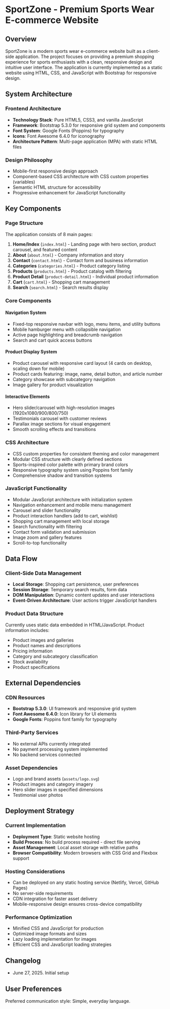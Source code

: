 # SportZone - Premium Sports Wear E-commerce Website

## Overview

SportZone is a modern sports wear e-commerce website built as a client-side application. The project focuses on providing a premium shopping experience for sports enthusiasts with a clean, responsive design and intuitive user interface. The application is currently implemented as a static website using HTML, CSS, and JavaScript with Bootstrap for responsive design.

## System Architecture

### Frontend Architecture
- **Technology Stack**: Pure HTML5, CSS3, and vanilla JavaScript
- **Framework**: Bootstrap 5.3.0 for responsive grid system and components
- **Font System**: Google Fonts (Poppins) for typography
- **Icons**: Font Awesome 6.4.0 for iconography
- **Architecture Pattern**: Multi-page application (MPA) with static HTML files

### Design Philosophy
- Mobile-first responsive design approach
- Component-based CSS architecture with CSS custom properties (variables)
- Semantic HTML structure for accessibility
- Progressive enhancement for JavaScript functionality

## Key Components

### Page Structure
The application consists of 8 main pages:
1. **Home/Index** (`index.html`) - Landing page with hero section, product carousel, and featured content
2. **About** (`about.html`) - Company information and story  
3. **Contact** (`contact.html`) - Contact form and business information
4. **Categories** (`categories.html`) - Product category listing
5. **Products** (`products.html`) - Product catalog with filtering
6. **Product Detail** (`product-detail.html`) - Individual product information
7. **Cart** (`cart.html`) - Shopping cart management
8. **Search** (`search.html`) - Search results display

### Core Components

#### Navigation System
- Fixed-top responsive navbar with logo, menu items, and utility buttons
- Mobile hamburger menu with collapsible navigation
- Active page highlighting and breadcrumb navigation
- Search and cart quick access buttons

#### Product Display System
- Product carousel with responsive card layout (4 cards on desktop, scaling down for mobile)
- Product cards featuring: image, name, detail button, and article number
- Category showcase with subcategory navigation
- Image gallery for product visualization

#### Interactive Elements
- Hero slider/carousel with high-resolution images (1920x1080/900/800/750)
- Testimonials carousel with customer reviews
- Parallax image sections for visual engagement
- Smooth scrolling effects and transitions

### CSS Architecture
- CSS custom properties for consistent theming and color management
- Modular CSS structure with clearly defined sections
- Sports-inspired color palette with primary brand colors
- Responsive typography system using Poppins font family
- Comprehensive shadow and transition systems

### JavaScript Functionality
- Modular JavaScript architecture with initialization system
- Navigation enhancement and mobile menu management
- Carousel and slider functionality
- Product interaction handlers (add to cart, wishlist)
- Shopping cart management with local storage
- Search functionality with filtering
- Contact form validation and submission
- Image zoom and gallery features
- Scroll-to-top functionality

## Data Flow

### Client-Side Data Management
- **Local Storage**: Shopping cart persistence, user preferences
- **Session Storage**: Temporary search results, form data
- **DOM Manipulation**: Dynamic content updates and user interactions
- **Event-Driven Architecture**: User actions trigger JavaScript handlers

### Product Data Structure
Currently uses static data embedded in HTML/JavaScript. Product information includes:
- Product images and galleries
- Product names and descriptions  
- Pricing information
- Category and subcategory classification
- Stock availability
- Product specifications

## External Dependencies

### CDN Resources
- **Bootstrap 5.3.0**: UI framework and responsive grid system
- **Font Awesome 6.4.0**: Icon library for UI elements
- **Google Fonts**: Poppins font family for typography

### Third-Party Services
- No external APIs currently integrated
- No payment processing system implemented
- No backend services connected

### Asset Dependencies  
- Logo and brand assets (`assets/logo.svg`)
- Product images and category imagery
- Hero slider images in specified dimensions
- Testimonial user photos

## Deployment Strategy

### Current Implementation
- **Deployment Type**: Static website hosting
- **Build Process**: No build process required - direct file serving
- **Asset Management**: Local asset storage with relative paths
- **Browser Compatibility**: Modern browsers with CSS Grid and Flexbox support

### Hosting Considerations
- Can be deployed on any static hosting service (Netlify, Vercel, GitHub Pages)
- No server-side requirements
- CDN integration for faster asset delivery
- Mobile-responsive design ensures cross-device compatibility

### Performance Optimization
- Minified CSS and JavaScript for production
- Optimized image formats and sizes
- Lazy loading implementation for images
- Efficient CSS and JavaScript loading strategies

## Changelog
- June 27, 2025. Initial setup

## User Preferences

Preferred communication style: Simple, everyday language.